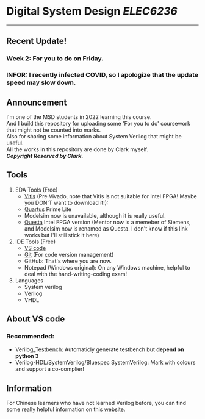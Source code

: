 # Digital System Design *ELEC6236*  
***  
## Recent Update!  
### Week 2: For you to do on **Friday**.  
### INFOR: I recently infected COVID, so I apologize that the update speed may slow down.
## Announcement  
I'm one of the MSD students in 2022 learning this course.  
And I build this repository for uploading some 'For you to do' coursework that might not be counted into marks.  
Also for sharing some information about System Verilog that might be useful.  
All the works in this repository are done by Clark myself.  
***Copyright Reserved by Clark.***  
## Tools  
1. EDA Tools (Free)  
    - [Vitis](https://www.xilinx.com/products/design-tools/vitis/vitis-platform.html) (Pre Vivado, note that Vitis is not suitable for Intel FPGA! Maybe you DON'T want to download it!):   
    - [Quartus](https://www.intel.com/content/www/us/en/software-kit/736572/intel-quartus-prime-lite-edition-design-software-version-21-1-1-for-windows.html?) Prime Lite   
    - Modelsim now is unavailable, although it is really useful. 
    - [Questa](https://www.intel.com/content/www/us/en/software-kit/746695/questa-intel-fpgas-edition-software-version-22-3.html ) Intel FPGA version (Mentor now is a memeber of Siemens, and Modelsim now is renamed as Questa. I don't know if this link works but I'll still stick it here)   
2. IDE Tools (Free)  
    - [VS code](https://code.visualstudio.com/download)  
    - [Git](https://git-scm.com/downloads) (For code version management)  
    - GitHub: That's where you are now.  
    - Notepad (Windows original): On any Windows machine, helpful to deal with the hand-writing-coding exam!  
3. Languages  
    - System verilog  
    - Verilog  
    - VHDL  
## About VS code  
### Recommended:  
- Verilog_Testbench: Automaticly generate testbench but **depend on python 3**  
- Verilog-HDL/SystemVerilog/Bluespec SystemVerilog: Mark with colours and support a co-complier!  
## Information  
For Chinese learners who have not learned Verilog before, you can find some really helpful information on this [website](https://www.runoob.com/w3cnote/verilog-data-type.html).  
